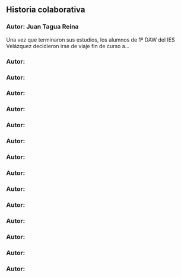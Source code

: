﻿## Historia colaborativa

### Autor: Juan Tagua Reina
Una vez que terminaron sus estudios, los alumnos de 1º DAW del IES Velázquez decidieron irse de viaje fin de curso a...

### Autor: 


### Autor: 


### Autor: 


### Autor: 


### Autor: 


### Autor: 


### Autor:


### Autor: 


### Autor: 


### Autor: 


### Autor: 


### Autor: 


### Autor:


### Autor:
